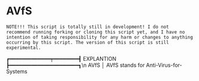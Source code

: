 # AVfS
```NOTE!!! This script is totally still in development! I do not recommend running forking or cloning this script yet, and I have no intention of taking responsibility for any harm or changes to anything occurring by this script. The version of this script is still experimental.```

┏━━━━━━━━━━━━━┯━━━━━━━━┫ EXPLANTION ┣━━━━━━━━━━━━━━━━━━━━━━┓\n
  AVfS        │ AVfS stands for Anti-Virus-for-Systems 
